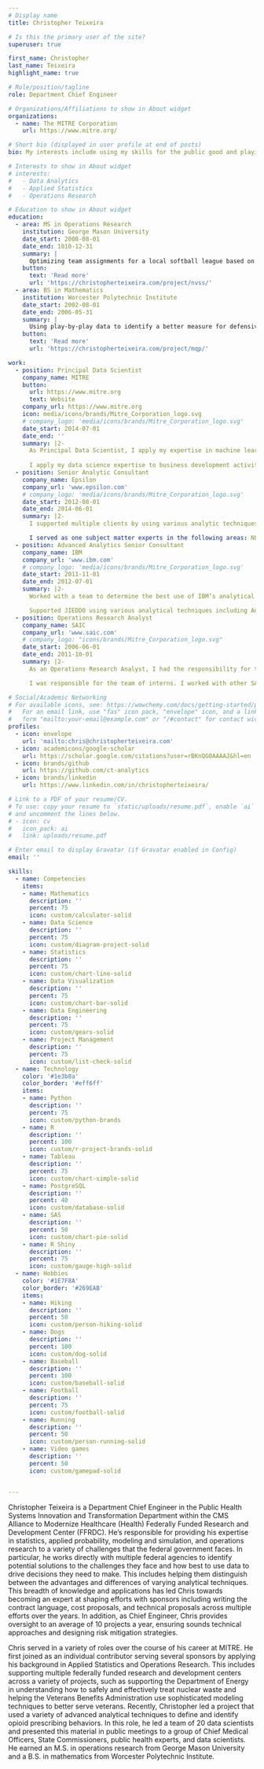 ```yaml
---
# Display name
title: Christopher Teixeira

# Is this the primary user of the site?
superuser: true

first_name: Christopher
last_name: Teixeira
highlight_name: true

# Role/position/tagline
role: Department Chief Engineer

# Organizations/Affiliations to show in About widget
organizations:
  - name: The MITRE Corporation
    url: https://www.mitre.org/

# Short bio (displayed in user profile at end of posts)
bio: My interests include using my skills for the public good and playing with baseball data.

# Interests to show in About widget
# interests:
#   - Data Analytics
#   - Applied Statistics
#   - Operations Research

# Education to show in About widget
education:
  - area: MS in Operations Research
    institution: George Mason University
    date_start: 2008-08-01
    date_end: 1010-12-31
    summary: |
      Optimizing team assignments for a local softball league based on historical statistics, player preferances, and competitiveness.
    button:
      text: 'Read more'
      url: 'https://christopherteixeira.com/project/nvss/'
  - area: BS in Mathematics
    institution: Worcester Polytechnic Institute
    date_start: 2002-08-01
    date_end: 2006-05-31
    summary: |
      Using play-by-play data to identify a better measure for defensive production in major league baseball and identify bias in voting for silver slugger.
    button:
      text: 'Read more'
      url: 'https://christopherteixeira.com/project/mqp/'

work:
  - position: Principal Data Scientist
    company_name: MITRE
    button:
      url: https://www.mitre.org
      text: Website
    company_url: https://www.mitre.org
    icon: media/icons/brands/Mitre_Corporation_logo.svg
    # company_logo: 'media/icons/brands/Mitre_Corporation_logo.svg'
    date_start: 2014-07-01
    date_end: ''
    summary: |2-
      As Principal Data Scientist, I apply my expertise in machine learning, statistical modeling, data engineering, and data visualization to lead teams through solving some of the federal government’s largest challenges. I provide oversight to a number of projects each year that includes reviewing code, establishing technical approaches to public health challenges, and meeting with customers to align projects with their challenges.
      
      I apply my data science expertise to business development activities through drafting proposals, refining hiring processes, and establishing a system for rewarding projects that impact public health. In addition, I’ve reviewed research proposals for our internal research program and advise research teams in developing materials to communicate their technical concepts to broader audiences.
  - position: Senior Analytic Consultant
    company_name: Epsilon
    company_url: 'www.epsilon.com'
    # company_logo: 'media/icons/brands/Mitre_Corporation_logo.svg'
    date_start: 2012-08-01
    date_end: 2014-06-01
    summary: |2-
      I supported multiple clients by using various analytic techniques including but not limited to Optimization, Data Mining, Natural Language Processing, and Machine Learning. These skills are applied through a combination of R, Python, SAS, and Netezza.

      I served as one subject matter experts in the following areas: NLP and text analytics, optimization, and big data solutions. Typical duties include hosting "lunch and learns", providing support on business development efforts, and producing code samples in multiple programming languages.
  - position: Advanced Analytics Senior Consultant
    company_name: IBM
    company_url: 'www.ibm.com'
    # company_logo: 'media/icons/brands/Mitre_Corporation_logo.svg'
    date_start: 2011-11-01
    date_end: 2012-07-01
    summary: |2-
      Worked with a team to determine the best use of IBM’s analytical skills to help Aetna improve their business. Modified a SAS multiplicative regression model to be more flexible with data and improve efficiency. Determine the important factors in improving care management efficiency for existing programs at Aetna.

      Supported JIEDDO using various analytical techniques including Analytic Hierarchy Process and Regression Analysis. Created and tested a metric to help support decision making for various groups of people working with JIEDDO. Improved existing products in Excel and Access using SAS code. Created SAS Stored Processes to help streamline report generation. Improved raw data cleansing and formatting using regular expression parsing. Streamlined a process to parse XML files and create new databases from the results. Developed SAS stored processes to support business intelligence and analytics. Designed a database to enhance reporting and help determine an optimal solution to a resource allocation problem.
  - position: Operations Research Analyst
    company_name: SAIC
    company_url: 'www.saic.com'
    # company_logo: "icons/brands/Mitre_Corporation_logo.svg"
    date_start: 2006-06-01
    date_end: 2011-10-01
    summary: |2-
      As an Operations Research Analyst, I had the responsibility for taking a list of directions and being able to produce a solution with little to no guidance. This involved working with EXCEL, VBA, SAS, ARENA, and AnyLogic.

      I was responsible for the team of interns. I worked with other SAIC employees to both screen and interview applicants for the Operations Research internships. I provided a list of tasks, providing feedback on work, and supervised the team of interns.

# Social/Academic Networking
# For available icons, see: https://wowchemy.com/docs/getting-started/page-builder/#icons
#   For an email link, use "fas" icon pack, "envelope" icon, and a link in the
#   form "mailto:your-email@example.com" or "/#contact" for contact widget.
profiles:
  - icon: envelope
    url: 'mailto:chris@christopherteixeira.com'
  - icon: academicons/google-scholar
    url: https://scholar.google.com/citations?user=rBKnQG0AAAAJ&hl=en
  - icon: brands/github
    url: https://github.com/ct-analytics
  - icon: brands/linkedin
    url: https://www.linkedin.com/in/christopherteixeira/

# Link to a PDF of your resume/CV.
# To use: copy your resume to `static/uploads/resume.pdf`, enable `ai` icons in `params.toml`,
# and uncomment the lines below.
# - icon: cv
#   icon_pack: ai
#   link: uploads/resume.pdf

# Enter email to display Gravatar (if Gravatar enabled in Config)
email: ''

skills:
  - name: Competencies
    items:
    - name: Mathematics
      description: ''
      percent: 75
      icon: custom/calculator-solid
    - name: Data Science
      description: ''
      percent: 75
      icon: custom/diagram-project-solid
    - name: Statistics
      description: ''
      percent: 75
      icon: custom/chart-line-solid
    - name: Data Visualization
      description: ''
      percent: 75
      icon: custom/chart-bar-solid
    - name: Data Engineering
      description: ''
      percent: 75
      icon: custom/gears-solid
    - name: Project Management
      description: ''
      percent: 75
      icon: custom/list-check-solid
  - name: Technology
    color: '#1e3b8a'
    color_border: '#eff6ff'
    items:
    - name: Python
      description: ''
      percent: 75
      icon: custom/python-brands
    - name: R
      description: ''
      percent: 100
      icon: custom/r-project-brands-solid
    - name: Tableau
      description: ''
      percent: 75
      icon: custom/chart-simple-solid
    - name: PostgreSQL
      description: ''
      percent: 40
      icon: custom/database-solid
    - name: SAS
      description: ''
      percent: 50
      icon: custom/chart-pie-solid
    - name: R Shiny
      description: ''
      percent: 75
      icon: custom/gauge-high-solid
  - name: Hobbies
    color: '#1E7F8A'
    color_border: '#269EAB'
    items:
    - name: Hiking
      description: ''
      percent: 50
      icon: custom/person-hiking-solid
    - name: Dogs
      description: ''
      percent: 100
      icon: custom/dog-solid
    - name: Baseball
      description: ''
      percent: 100
      icon: custom/baseball-solid
    - name: Football
      description: ''
      percent: 75
      icon: custom/football-solid
    - name: Running
      description: ''
      percent: 50
      icon: custom/person-running-solid
    - name: Video games
      description: ''
      percent: 50
      icon: custom/gamepad-solid


---
```


Christopher Teixeira is a Department Chief Engineer in the Public Health Systems Innovation and Transformation Department within the CMS Alliance to Modernize Healthcare (Health) Federally Funded Research and Development Center (FFRDC). He’s responsible for providing his expertise in statistics, applied probability, modeling and simulation, and operations research to a variety of challenges that the federal government faces. In particular, he works directly with multiple federal agencies to identify potential solutions to the challenges they face and how best to use data to drive decisions they need to make. This includes helping them distinguish between the advantages and differences of varying analytical techniques. This breadth of knowledge and applications has led Chris towards becoming an expert at shaping efforts with sponsors including writing the contract language, cost proposals, and technical proposals across multiple efforts over the years. In addition, as Chief Engineer, Chris provides oversight to an average of 10 projects a year, ensuring sounds technical approaches and designing risk mitigation strategies.

Chris served in a variety of roles over the course of his career at MITRE. He first joined as an individual contributor serving several sponsors by applying his background in Applied Statistics and Operations Research. This includes supporting multiple federally funded research and development centers across a variety of projects, such as supporting the Department of Energy in understanding how to safely and effectively treat nuclear waste and helping the Veterans Benefits Administration use sophisticated modeling techniques to better serve veterans. Recently, Christopher led a project that used a variety of advanced analytical techniques to define and identify opioid prescribing behaviors. In this role, he led a team of 20 data scientists and presented this material in public meetings to a group of Chief Medical Officers, State Commissioners, public health experts, and data scientists. He earned an M.S. in operations research from George Mason University and a B.S. in mathematics from Worcester Polytechnic Institute.